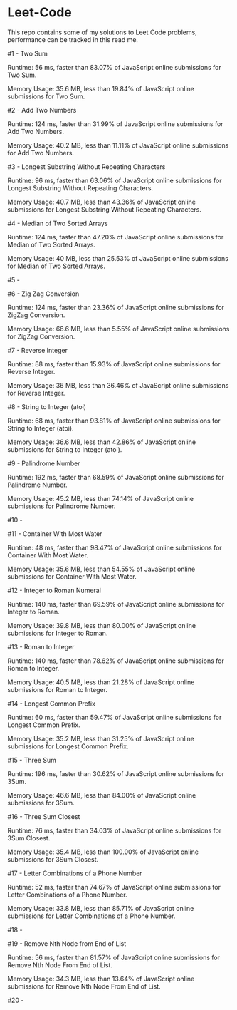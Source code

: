 # Leet-Code

This repo contains some of my solutions to Leet Code problems, performance can be tracked in this read me.

#1 - Two Sum

  Runtime: 56 ms, faster than 83.07% of JavaScript online submissions for Two Sum.
  
  Memory Usage: 35.6 MB, less than 19.84% of JavaScript online submissions for Two Sum.


#2 - Add Two Numbers

  Runtime: 124 ms, faster than 31.99% of JavaScript online submissions for Add Two Numbers.
  
  Memory Usage: 40.2 MB, less than 11.11% of JavaScript online submissions for Add Two Numbers.


#3 - Longest Substring Without Repeating Characters

  Runtime: 96 ms, faster than 63.06% of JavaScript online submissions for Longest Substring Without Repeating Characters.
  
  Memory Usage: 40.7 MB, less than 43.36% of JavaScript online submissions for Longest Substring Without Repeating Characters.


#4 - Median of Two Sorted Arrays

  Runtime: 124 ms, faster than 47.20% of JavaScript online submissions for Median of Two Sorted Arrays.
  
  Memory Usage: 40 MB, less than 25.53% of JavaScript online submissions for Median of Two Sorted Arrays.


#5 - 


#6 - Zig Zag Conversion

  Runtime: 124 ms, faster than 23.36% of JavaScript online submissions for ZigZag Conversion.
  
  Memory Usage: 66.6 MB, less than 5.55% of JavaScript online submissions for ZigZag Conversion.


#7 - Reverse Integer

  Runtime: 88 ms, faster than 15.93% of JavaScript online submissions for Reverse Integer.
  
  Memory Usage: 36 MB, less than 36.46% of JavaScript online submissions for Reverse Integer.


#8 - String to Integer (atoi)

  Runtime: 68 ms, faster than 93.81% of JavaScript online submissions for String to Integer (atoi).
  
  Memory Usage: 36.6 MB, less than 42.86% of JavaScript online submissions for String to Integer (atoi).


#9 - Palindrome Number

  Runtime: 192 ms, faster than 68.59% of JavaScript online submissions for Palindrome Number.
  
  Memory Usage: 45.2 MB, less than 74.14% of JavaScript online submissions for Palindrome Number.


#10 - 


#11 - Container With Most Water

  Runtime: 48 ms, faster than 98.47% of JavaScript online submissions for Container With Most Water.
  
  Memory Usage: 35.6 MB, less than 54.55% of JavaScript online submissions for Container With Most Water.


#12 - Integer to Roman Numeral

  Runtime: 140 ms, faster than 69.59% of JavaScript online submissions for Integer to Roman.
  
  Memory Usage: 39.8 MB, less than 80.00% of JavaScript online submissions for Integer to Roman.


#13 - Roman to Integer

  Runtime: 140 ms, faster than 78.62% of JavaScript online submissions for Roman to Integer.
  
  Memory Usage: 40.5 MB, less than 21.28% of JavaScript online submissions for Roman to Integer.


#14 - Longest Common Prefix

  Runtime: 60 ms, faster than 59.47% of JavaScript online submissions for Longest Common Prefix.
  
  Memory Usage: 35.2 MB, less than 31.25% of JavaScript online submissions for Longest Common Prefix.


#15 - Three Sum

  Runtime: 196 ms, faster than 30.62% of JavaScript online submissions for 3Sum.
  
  Memory Usage: 46.6 MB, less than 84.00% of JavaScript online submissions for 3Sum.


#16 - Three Sum Closest

  Runtime: 76 ms, faster than 34.03% of JavaScript online submissions for 3Sum Closest.
  
  Memory Usage: 35.4 MB, less than 100.00% of JavaScript online submissions for 3Sum Closest.


#17 - Letter Combinations of a Phone Number

  Runtime: 52 ms, faster than 74.67% of JavaScript online submissions for Letter Combinations of a Phone Number.
  
  Memory Usage: 33.8 MB, less than 85.71% of JavaScript online submissions for Letter Combinations of a Phone Number.


#18 - 


#19 - Remove Nth Node from End of List

  Runtime: 56 ms, faster than 81.57% of JavaScript online submissions for Remove Nth Node From End of List.
  
  Memory Usage: 34.3 MB, less than 13.64% of JavaScript online submissions for Remove Nth Node From End of List.


#20 - 